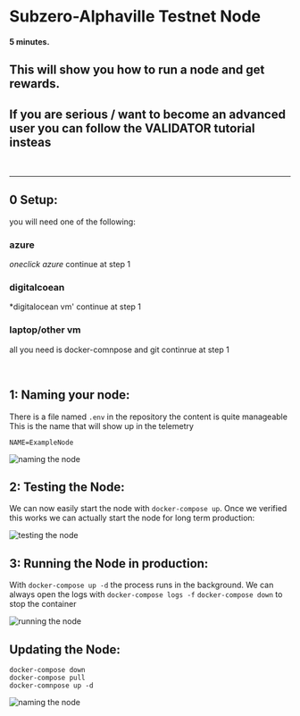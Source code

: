 # Subzero-Alphaville Testnet Node

#### 5 minutes.

## This will show you how to run a node and get rewards.
## If you are serious / want to become an advanced user you can follow the VALIDATOR tutorial insteas [](url)

<br/>

---

## 0 Setup:
you will need one of the following:

### azure
*oneclick azure*
continue at step 1

### digitalcoean
*digitalocean vm'
continue at step 1

### laptop/other vm
all you need is docker-comnpose and git
continrue at step 1

<br/>

## 1: Naming your node:

There is a file named `.env` in the repository the content is quite manageable
This is the name that will show up in the telemetry

```
NAME=ExampleNode
```

![naming the node](images/naming.png)

## 2: Testing the Node:

We can now easily start the node with `docker-compose up`.
Once we verified this works we can actually start the node for long term production:

![testing the node](images/testing.png)

## 3: Running the Node in production:

With `docker-compose up -d` the process runs in the background.
We can always open the logs with `docker-compose logs -f`
`docker-compose down` to stop the container

![running the node](images/running.png)

## Updating the Node:
```
docker-compose down
docker-compose pull
docker-comnpose up -d
```

![naming the node](images/updating.png)
